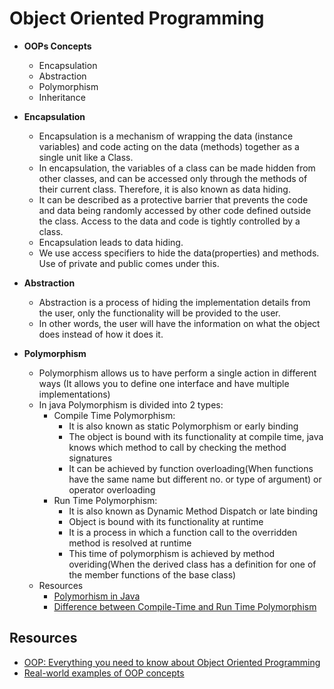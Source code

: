 # Object Oriented Programming 

- **OOPs Concepts**
    - Encapsulation
    - Abstraction
    - Polymorphism
    - Inheritance

- **Encapsulation**
    - Encapsulation is a mechanism of wrapping the data (instance variables) and code acting on the data (methods) together as a single unit like a Class.
    - In encapsulation, the variables of a class can be made hidden from other classes, and can be accessed only through the methods of their current class. Therefore, it is also known as data hiding.
    - It can be described as a protective barrier that prevents the code and data being randomly accessed by other code defined outside the class. Access to the data and code is tightly controlled by a class.
    - Encapsulation leads to data hiding.
    - We use access specifiers to hide the data(properties) and methods. Use of private and public comes under this.

- **Abstraction**
    - Abstraction is a process of hiding the implementation details from the user, only the functionality will be provided to the user.
    - In other words, the user will have the information on what the object does instead of how it does it.

- **Polymorphism** 
    - Polymorphism allows us to have perform a single action in different ways (It allows you to define one interface and have multiple implementations)
    - In java Polymorphism is divided into 2 types:
        - Compile Time Polymorphism:
            - It is also known as static Polymorphism or early binding 
            - The object is bound with its functionality at compile time, java knows which method to call by checking the method signatures
            - It can be achieved by function overloading(When functions have the same name but different no. or type of argument) or operator overloading
        - Run Time Polymorphism:
            - It is also known as Dynamic Method Dispatch or late binding 
            - Object is bound with its functionality at runtime
            - It is a process in which a function call to the overridden method is resolved at runtime
            - This time of polymorphism is achieved by method overiding(When the derived class has a definition for one of the member functions of the base class)
    - Resources
        - [Polymorhism in Java](https://www.geeksforgeeks.org/polymorphism-in-java/)
        - [Difference between Compile-Time and Run Time Polymorphism](https://www.geeksforgeeks.org/difference-between-compile-time-and-run-time-polymorphism-in-java/)

## Resources
    
- [OOP: Everything you need to know about Object Oriented Programming](https://medium.com/from-the-scratch/oop-everything-you-need-to-know-about-object-oriented-programming-aee3c18e281b)
- [Real-world examples of OOP concepts](https://medium.com/@punitkmr/real-world-examples-for-oop-concepts-abb9475b2095)